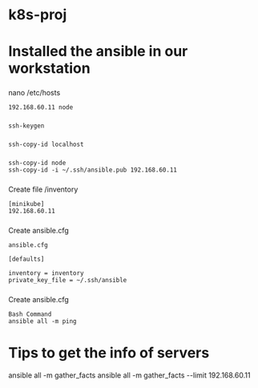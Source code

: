 # k8s-proj

# Installed the ansible in our workstation


###
nano /etc/hosts

```
192.168.60.11 node
```


###
```
ssh-keygen
```

###
```
ssh-copy-id localhost
```

###
```
ssh-copy-id node
ssh-copy-id -i ~/.ssh/ansible.pub 192.168.60.11
```

###
Create file /inventory 

```
[minikube]
192.168.60.11
```

###
Create ansible.cfg
```
ansible.cfg

[defaults]

inventory = inventory
private_key_file = ~/.ssh/ansible

```
###
Create ansible.cfg
```
Bash Command
ansible all -m ping

```

# Tips to get the info of servers
ansible all -m gather_facts
ansible all -m gather_facts --limit 192.168.60.11
